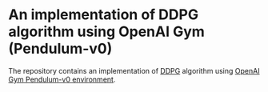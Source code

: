 # An implementation of DDPG algorithm using OpenAI Gym (Pendulum-v0)
The repository contains an implementation of [DDPG](https://arxiv.org/abs/1509.02971) algorithm using 
[OpenAI Gym Pendulum-v0 environment](https://gym.openai.com/envs/Pendulum-v0).
